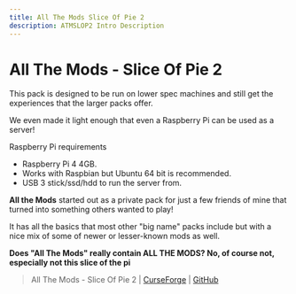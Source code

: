 ```yaml
---
title: All The Mods Slice Of Pie 2
description: ATMSLOP2 Intro Description
---
```


# All The Mods - Slice Of Pie 2

This pack is designed to be run on lower spec machines and still get the experiences that the larger packs offer.

We even made it light enough that even a Raspberry Pi can be used as a server!

Raspberry Pi requirements

- Raspberry Pi 4 4GB.
- Works with Raspbian but Ubuntu 64 bit is recommended.
- USB 3 stick/ssd/hdd to run the server from.

**All the Mods** started out as a private pack for just a few friends of mine that turned into something others wanted to play! 

It has all the basics that most other "big name" packs include but with a nice mix of some of newer or lesser-known mods as well.

**Does "All The Mods" really contain ALL THE MODS? No, of course not, especially not this slice of the pi**

> All The Mods - Slice Of Pie 2 | [CurseForge](https://legacy.curseforge.com/minecraft/modpacks/all-the-mods-slice-of-pi2-atm-slop2) | [GitHub](https://github.com/AllTheMods/SLOP2-slice-of-pie-2)
